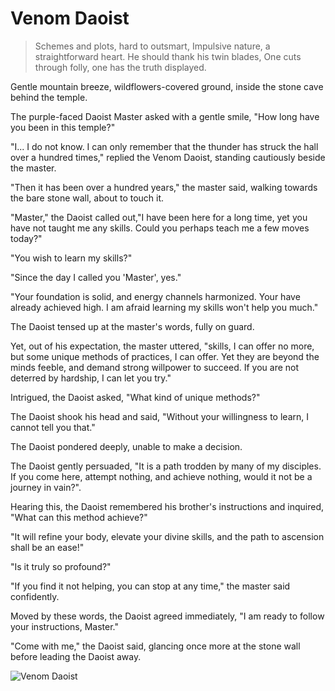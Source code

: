 # Venom Daoist

> Schemes and plots, hard to outsmart,
> Impulsive nature, a straightforward heart.
> He should thank his twin blades,
> One cuts through folly, one has the truth displayed.

Gentle mountain breeze, wildflowers-covered ground, inside the stone
cave behind the temple.

The purple-faced Daoist Master asked with a gentle smile, "How long have
you been in this temple?"

"I... I do not know. I can only remember that the thunder has struck the
 hall over a hundred times," replied the Venom Daoist, standing cautiously
beside the master.

"Then it has been over a hundred years," the master said, walking towards
the bare stone wall, about to touch it.

"Master," the Daoist called out,"I have been here for a long time, yet you
have not taught me any skills. Could you perhaps teach me a few moves
today?"

"You wish to learn my skills?"

"Since the day I called you 'Master', yes."

"Your foundation is solid, and energy channels harmonized. Your have
already achieved high. I am afraid learning my skills won't help you
much."

The Daoist tensed up at the master's words, fully on guard.

Yet, out of his expectation, the master uttered, "skills, I can offer no more,
but some unique methods of practices, I can offer. Yet they are beyond the
minds feeble, and demand strong willpower to succeed. If you are not
deterred by hardship, I can let you try."

 Intrigued, the Daoist asked, "What kind of unique methods?"

The Daoist shook his head and said, "Without your willingness to learn, I
cannot tell you that."

The Daoist pondered deeply, unable to make a decision.

The Daoist gently persuaded, "It is a path trodden by many of my disciples.
If you come here, attempt nothing, and achieve nothing, would it not be a
journey in vain?".

Hearing this, the Daoist remembered his brother's instructions and
inquired, "What can this method achieve?"

"It will refine your body, elevate your divine skills, and the path to
ascension shall be an ease!"

"Is it truly so profound?"

"If you find it not helping, you can stop at any time," the master said
confidently.

Moved by these words, the Daoist agreed immediately, "I am ready to
follow your instructions, Master."

"Come with me," the Daoist said, glancing once more at the stone wall
before leading the Daoist away.

![Venom Daoist](/image-20240828220853478.png)